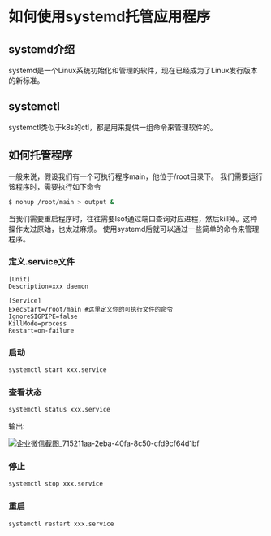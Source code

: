 # 如何使用systemd托管应用程序
## systemd介绍
systemd是一个Linux系统初始化和管理的软件，现在已经成为了Linux发行版本的新标准。
## systemctl
systemctl类似于k8s的ctl，都是用来提供一组命令来管理软件的。
## 如何托管程序
一般来说，假设我们有一个可执行程序main，他位于/root目录下。
我们需要运行该程序时，需要执行如下命令
```bash
$ nohup /root/main > output &
```
当我们需要重启程序时，往往需要lsof通过端口查询对应进程，然后kill掉。这种操作太过原始，也太过麻烦。
使用systemd后就可以通过一些简单的命令来管理程序。
### 定义.service文件
```
[Unit]
Description=xxx daemon

[Service]
ExecStart=/root/main #这里定义你的可执行文件的命令
IgnoreSIGPIPE=false
KillMode=process
Restart=on-failure
```
### 启动
```bash
systemctl start xxx.service
```
### 查看状态
```bash
systemctl status xxx.service
```
输出:

![企业微信截图_715211aa-2eba-40fa-8c50-cfd9cf64d1bf](https://user-images.githubusercontent.com/38686456/150084336-3c0fdb0b-3ddf-425e-802e-cfd5a7beb239.png)
### 停止
```bash
systemctl stop xxx.service
```
### 重启
``` bash
systemctl restart xxx.service
```
